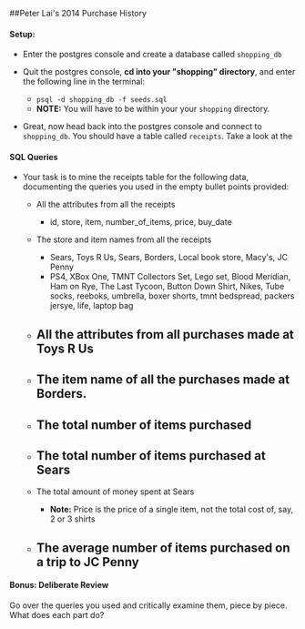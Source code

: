 ##Peter Lai's 2014 Purchase History

#### Setup:

- Enter the postgres console and create a database called `shopping_db`
- Quit the postgres console, __cd into your "shopping" directory__, and enter the following line in the terminal:
  - `psql -d shopping_db -f seeds.sql`
  - __NOTE:__ You will have to be within your your `shopping` directory.

- Great, now head back into the postgres console and connect to `shopping_db`. You should have a table called `receipts`. Take a look at the 

#### SQL Queries
- Your task is to mine the receipts table for the following data, documenting the queries you used in the empty bullet points provided:
    - All the attributes from all the receipts
     	- id, store, item, number_of_items, price, buy_date

    - The store and item names from all the receipts
      - Sears, Toys R Us, Sears, Borders, Local book store, Macy's, JC Penny
      - PS4, XBox One, TMNT Collectors Set, Lego set, Blood Meridian, Ham on Rye, The Last Tycoon, Button Down Shirt, Nikes, Tube socks, reeboks, umbrella, boxer shorts, tmnt bedspread, packers jersye, life, laptop bag

    - All the attributes from all purchases made at Toys R Us
      - 

    - The item name of all the purchases made at Borders.
      - 

    - The total number of items purchased
      - 

    - The total number of items purchased at Sears
      - 

    - The total amount of money spent at Sears
      - __Note:__ Price is the price of a single item, not the total cost of, say, 2 or 3 shirts

    - The average number of items purchased on a trip to JC Penny
      - 

#### Bonus: Deliberate Review

Go over the queries you used and critically examine them, piece by piece. What does each part do?


    

